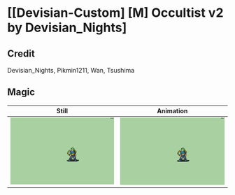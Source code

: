 # [\[Devisian-Custom\] \[M\] Occultist v2 by Devisian_Nights]

## Credit

Devisian_Nights, Pikmin1211, Wan, Tsushima

## Magic

| Still | Animation |
| :---: | :-------: |
| ![Magic still](./Magic_000.png) | ![Magic animation](./Magic.gif) |
